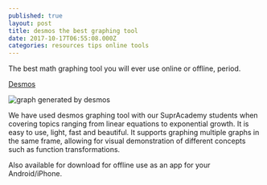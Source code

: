 ```yaml
---
published: true
layout: post
title: desmos the best graphing tool
date: 2017-10-17T06:55:08.000Z
categories: resources tips online tools
---
```

The best math graphing tool you will ever use online or offline, period. 

[Desmos](https://www.desmos.com/ "Desmos Graphing")

![graph generated by desmos]({{site.baseurl}}/_posts/desmos-graph.png)


We have used desmos graphing tool with our SuprAcademy students when covering topics ranging from linear equations to exponential growth. It is easy to use, light, fast and beautiful. It supports graphing multiple graphs in the same frame, allowing for visual demonstration of different concepts such as function transformations. 

Also available for download for offline use as an app for your Android/iPhone.


